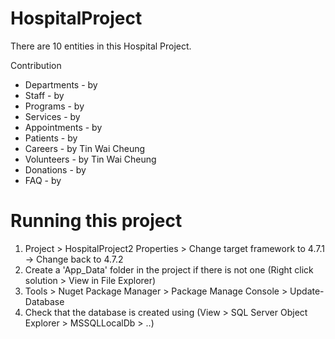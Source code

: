 # HospitalProject
There are 10 entities in this Hospital Project. 

Contribution
- Departments - by 
- Staff - by
- Programs - by 
- Services - by 
- Appointments - by 
- Patients - by  
- Careers - by Tin Wai Cheung 
- Volunteers - by Tin Wai Cheung
- Donations - by 
- FAQ - by 






# Running this project
1. Project > HospitalProject2 Properties > Change target framework to 4.7.1 -> Change back to 4.7.2
2. Create a 'App_Data' folder in the project if there is not one (Right click solution > View in File Explorer)
3. Tools > Nuget Package Manager > Package Manage Console > Update-Database
4. Check that the database is created using (View > SQL Server Object Explorer > MSSQLLocalDb > ..)

